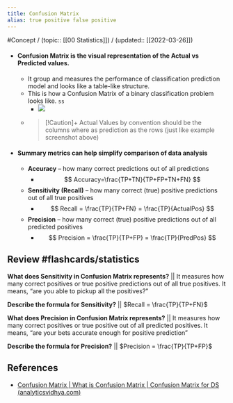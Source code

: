 ```yaml
---
title: Confusion Matrix
alias: true positive false positive
---
```


#Concept / (topic:: [[00 Statistics]]) / (updated:: [[2022-03-26]])

- #### Confusion Matrix is the visual representation of the Actual vs Predicted values.
	- It group and measures the performance of classification prediction model and looks like a table-like structure.
	- This is how a Confusion Matrix of a binary classification problem looks like. `ss`
		- ![](https://cdn.analyticsvidhya.com/wp-content/uploads/2021/05/confusion-matrix-1.png)
	- > [!Caution]+
	  Actual Values by convention should be the columns where as prediction as the rows (just like example screenshot above)
- #### Summary metrics can help simplify comparison of data analysis
	- **Accuracy** – how many correct predictions out of all predictions
		- $$ Accuracy=\frac{TP+TN}{TP+FP+TN+FN} $$
	- **Sensitivity (Recall)** – how many correct (true) positive predictions out of all true positives
		- $$ Recall = \frac{TP}{TP+FN} = \frac{TP}{ActualPos} $$
	- **Precision** – how many correct (true) positive predictions out of all predicted positives
		- $$ Precision = \frac{TP}{TP+FP} = \frac{TP}{PredPos} $$

## Review #flashcards/statistics
**What does Sensitivity in Confusion Matrix represents?** || It measures how many correct positives or true positive predictions out of all true positives. It means, “are you able to pickup all the positives?”
<!--SR:!2022-08-03,15,150-->
**Describe the formula for Sensitivity?** || $Recall = \frac{TP}{TP+FN}$
<!--SR:!2022-07-31,12,130-->
**What does Precision in Confusion Matrix represents?** || It measures how many correct positives or true positive out of all predicted positives. It means, “are your bets accurate enough for positive prediction”
<!--SR:!2022-08-05,17,165-->

**Describe the formula for Precision?** || $Precision = \frac{TP}{TP+FP}$
<!--SR:!2022-08-04,16,165-->


## References
- [Confusion Matrix | What is Confusion Matrix | Confusion Matrix for DS (analyticsvidhya.com)](https://www.analyticsvidhya.com/blog/2021/05/in-depth-understanding-of-confusion-matrix/)
